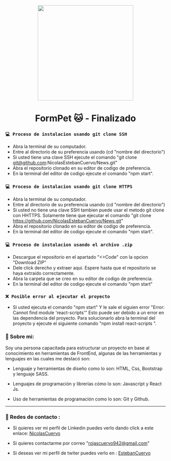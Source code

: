 <div id="Header" align="center">

   <img src="https://media.giphy.com/media/MDJ9IbxxvDUQM/giphy.gif" width="300">   
   <h1 align="center">FormPet 🐱 - Finalizado</h1>

</div>
   
### `💻 Proceso de instalacion usando git clone SSH`

- Abra la terminal de su computador.
- Entre al directorio de su preferencia usando (cd "nombre del directorio")
- Si usted tiene una clave SSH ejecute el comando "git clone git@github.com:NicolasEstebanCuervo/News.git"
- Abra el repositorio clonado en su editor de codigo de preferencia.
- En la terminal del editor de codigo ejecute el comando "npm start".

### `💻 Proceso de instalacion usando git clone HTTPS`

- Abra la terminal de su computador.
- Entre al directorio de su preferencia usando (cd "nombre del directorio")
- Si usted no tiene una clave SSH tambien puede usar el metodo git clone con HHTTPS. Solamente tiene que ejecutar el comando "git clone https://github.com/NicolasEstebanCuervo/News.git"
- Abra el repositorio clonado en su editor de codigo de preferencia.
- En la terminal del editor de codigo ejecute el comando "npm start".

### `💻 Proceso de instalacion usando el archivo .zip`

- Descargue el repositorio en el apartado "<>Code" con la opcion "Download ZIP"
- Dele click derecho y extraer aqui. Espere hasta que el repositorio se haya extraido correctamente.
- Abra la carpeta que se creo en su editor de codigo de preferencia.
- En la terminal del editor de codigo ejecute el comando "npm start"

### `❌ Posible error al ejecutar el proyecto`

- Si usted ejecuta el comando "npm start" Y le sale el siguien error "Error: Cannot find module 'react-scripts'" Esto puede ser debido a un error
en las dependencia del proyecto. Para solucionarlo abra la terminal del proyecto y ejecute el siguiente comando "npm install react-scripts
".

###  🧑 Sobre mi:
   
Soy una persona capacitada para estructurar un proyecto en base al conocimiento en herramientas de FrontEnd, algunas de las herramientas y lenguajes en las cuales me destacó son:

- Lenguaje y herramientas de diseño como lo son: HTML, Css, Bootstrap y lenguaje SASS.

- Lenguajes de programación y librerías cómo lo son: Javascript y React Js.

- Uso de herramientas de programación como lo son: Git y Github.
   
---

### 📱 Redes de contacto :
   
- Si quieres ver mi perfil de Linkedin puedes verlo dando click a este enlace: [NicolasCuervo](https://www.linkedin.com/in/nicolas-esteban-rojas-cuervo-9b72831ba/)

- Si quieres contactarme por correo  "rojascuervo942@gmail.com"
   
- Si deseas ver mi perfil de twiter puedes verlo en : [EstebanCuervo](https://twitter.com/EstebanCuervo_)
